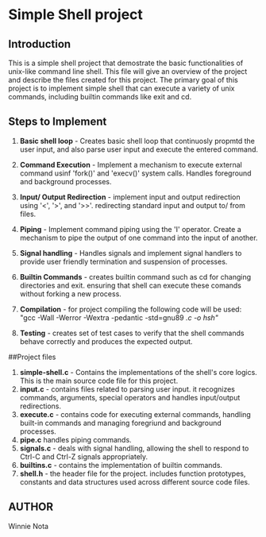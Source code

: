 # Simple Shell project

## Introduction

This is a simple shell project that demostrate the basic functionalities of unix-like command line shell. This file will give an overview of the project and describe the files created for this project. The primary goal of this project is to implement simple shell that can execute a variety of unix commands, including builtin commands like exit and cd.


## Steps to Implement

1. **Basic shell loop** - Creates basic shell loop that continuosly propmtd the user input, and also parse user input and execute the entered command.

2. **Command Execution** - Implement a mechanism to execute external command usinf 'fork()' and 'execv()' system calls. Handles foreground and background processes.

3. **Input/ Output Redirection** - implement input and output redirection using '<', '>', and '>>'. redirecting standard input and output to/ from files.

4. **Piping** - Implement command piping using the 'I' operator. Create a mechanism to pipe the output of one command into the input of another.

5. **Signal handling** - Handles signals and implement signal handlers to provide user friendly termination and suspension of processes.

6. **Builtin Commands** - creates builtin command such as cd for changing directories and exit. ensuring that shell can execute these comands without forking a new process.

7. **Compilation** - for project compiling the following code will be used: "gcc -Wall -Werror -Wextra -pedantic -std=gnu89 *.c -o hsh"*

8. **Testing** - creates set of test cases to verify that the shell commands behave correctly and produces the expected output.

##Project files

1. **simple-shell.c** - Contains the implementations of the shell's core logics. This is the main source code file for this project.
2. **input.c** - contains files related to parsing user input. it recognizes commands, arguments, special operators and handles input/output redirections.
3. **execute.c** - contains code for executing external commands, handling built-in commands and managing foregriund and background processes.
4. **pipe.c** handles piping commands.
5. **signals.c** - deals with signal handling, allowing the shell to respond to Ctrl-C and Ctrl-Z signals appropriately.
6. **builtins.c** - contains the implementation of builtin commands.
7. **shell.h** - the header file for the project. includes function prototypes, constants and data structures used across different source code files.

## AUTHOR

Winnie Nota 





